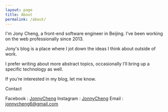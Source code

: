 ```yaml
---
layout: page
title: About
permalink: /about/
---
```


I'm Jony Cheng, a front-end software engineer in Beijing. I’ve been working on the web professionally since 2013.

Jony's blog is a place where I jot down the ideas I think about outside of work.

I prefer writing about more abstract topics, occasionally I’ll bring up a specific technology as well.

If you’re interested in my blog, let me know.

Contact

Facebook : [JonnyCheng](https://www.facebook.com/michealcheng6)
Instagram : [JonnyCheng](https://www.instagram.com/jonnycheng/)
Email : jonnycheng6@gmail.com


